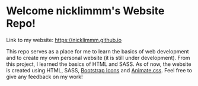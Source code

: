 # Welcome nicklimmm's Website Repo!

Link to my website: https://nicklimmm.github.io

This repo serves as a place for me to learn the basics of web development and to create my own personal website (it is still under development). From this project, I learned the basics of HTML and SASS. As of now, the website is created using HTML, SASS, [Bootstrap Icons](https://icons.getbootstrap.com/) and [Animate.css](https://animate.style/). Feel free to give any feedback on my work!
